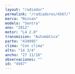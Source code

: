 ```yaml
---
layout: "radiador"
permalink: "/radiadores/4567/"
marca: "Nissan"
modelo: "Sentra"
ano: "2012"
motor: "L4 2.0"
transmision: "Automática"
parte: "434095"
clima: "Con clima"
alto: "14 3/4"
ancho: "27 11/16"
observaciones: ""
id: "4567"
---
```


